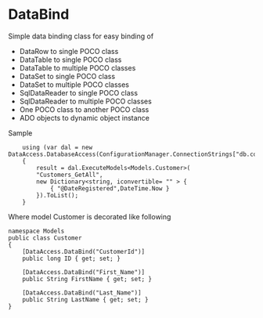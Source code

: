 # DataBind
Simple data binding class for easy binding of
 - DataRow to single POCO class
 - DataTable to single POCO class
 - DataTable to multiple POCO classes
 - DataSet to single POCO class
 - DataSet to multiple POCO classes
 - SqlDataReader to single POCO class
 - SqlDataReader to multiple POCO classes
 - One POCO class to another POCO class
 - ADO objects to dynamic object instance

Sample

```
    using (var dal = new DataAccess.DatabaseAccess(ConfigurationManager.ConnectionStrings["db.connection"].ToString()))
    {
        result = dal.ExecuteModels<Models.Customer>(
        "Customers_GetAll",
        new Dictionary<string, iconvertible= "" > {
            { "@DateRegistered",DateTime.Now }
        }).ToList();
    }
```
Where model Customer is decorated like following 

```
namespace Models
public class Customer
{
    [DataAccess.DataBind("CustomerId")]
    public long ID { get; set; }

    [DataAccess.DataBind("First_Name")]
    public String FirstName { get; set; }

    [DataAccess.DataBind("Last_Name")]
    public String LastName { get; set; }
}
```
